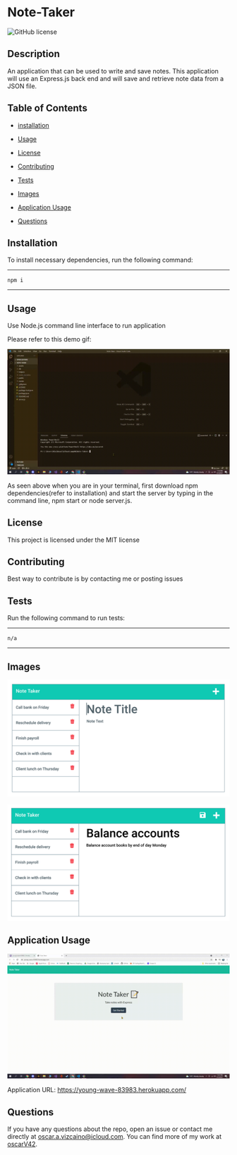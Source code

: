 # Note-Taker

![GitHub license](https://img.shields.io/badge/license-MIT-yellow.svg)

## Description

An application that can be used to write and save notes. This application will use an Express.js back
end and will save and retrieve note data from a JSON file.

## Table of Contents

- [installation](#installation)

- [Usage](#usage)

- [License](#license)

- [Contributing](#contributing)

- [Tests](#tests)

- [Images](#images)

- [Application Usage](#applicationusage)

- [Questions](#questions)

## Installation

To install necessary dependencies, run the following command:

---

    npm i

---

## Usage

Use Node.js command line interface to run application

Please refer to this demo gif:

![Demo_REPO](./assets/NoteTaker.gif)

As seen above when you are in your terminal, first download npm dependencies(refer to installation) and start the server by typing in the command line, npm start or node server.js.

## License

This project is licensed under the MIT license

## Contributing

Best way to contribute is by contacting me or posting issues

## Tests

Run the following command to run tests:

---

    n/a

---

## Images

![ScreenShot](./assets/11-express-homework-demo-01.png)

![ScreenShot2](./assets/11-express-homework-demo-02.png)

## Application Usage

![Web_Usage](./assets/NoteTakerApp.gif)

Application URL: https://young-wave-83983.herokuapp.com/

## Questions

If you have any questions about the repo, open an issue or contact me directly at oscar.a.vizcaino@icloud.com. You can find more of my work at
[oscarV42](https://github.com/oscarV42/).
